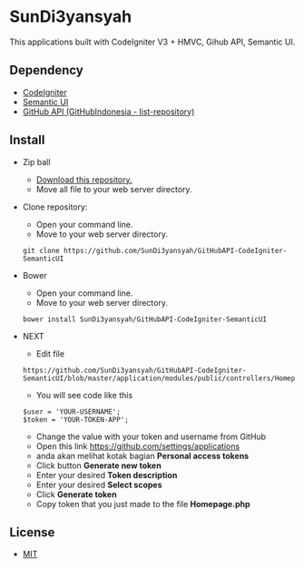 SunDi3yansyah
==================

This applications built with CodeIgniter V3 + HMVC, Gihub API, Semantic UI.

## Dependency

- [CodeIgniter](https://github.com/bcit-ci/CodeIgniter)
- [Semantic UI](https://github.com/Semantic-Org/Semantic-UI)
- [GitHub API (GitHubIndonesia - list-repository)](https://github.com/GitHubIndonesia/list-repository)

## Install

- Zip ball
    - [Download this repository.](https://github.com/SunDi3yansyah/GitHubAPI-CodeIgniter-SemanticUI/archive/master.zip)
    - Move all file to your web server directory.
- Clone repository:
    - Open your command line.
    - Move to your web server directory.
    ```
    git clone https://github.com/SunDi3yansyah/GitHubAPI-CodeIgniter-SemanticUI
    ```
- Bower
    - Open your command line.
    - Move to your web server directory.
    ```
    bower install SunDi3yansyah/GitHubAPI-CodeIgniter-SemanticUI
    ```

- NEXT
    - Edit file
    ```
    https://github.com/SunDi3yansyah/GitHubAPI-CodeIgniter-SemanticUI/blob/master/application/modules/public/controllers/Homepage.php
    ```
    - You will see code like this
    ```
    $user = 'YOUR-USERNAME';
    $token = 'YOUR-TOKEN-APP';
    ```
    - Change the value with your token and username from GitHub
    - Open this link https://github.com/settings/applications
    - anda akan melihat kotak bagian __Personal access tokens__
    - Click button __Generate new token__
    - Enter your desired __Token description__
    - Enter your desired __Select scopes__
    - Click __Generate token__
    - Copy token that you just made to the file __Homepage.php__

## License
- [MIT](LICENSE)